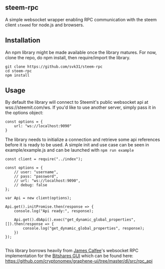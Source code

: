 ## steem-rpc

A simple websocket wrapper enabling RPC communication with the steem client `steemd` for node.js and browsers.

## Installation
An npm library might be made available once the library matures. For now, clone the repo, do npm install, then require/import the library.

```
git clone https://github.com/svk31/steem-rpc
cd steem-rpc
npm install
```

## Usage
By default the library will connect to Steemit's public websocket api at wss://steemit.com/ws. If you'd like to use another server, simply pass it in the options object:

```
const options = {
	url: "ws://localhost:9090"
}
```

The library needs to initialize a connection and retrieve some api references before it is ready to be used. A simple init and use case can be seen in example/example.js and can be launched with `npm run example`

```
const client = require("../index");

const options = {
	// user: "username",
	// pass: "password",
	// url: "ws://localhost:9090",
	// debug: false
};

var Api = new client(options);

Api.get().initPromise.then(response => {
	console.log("Api ready:", response);

	Api.get().dbApi().exec("get_dynamic_global_properties", []).then(response => {
		console.log("get_dynamic_global_properties", response);
	})
});


```

This library borrows heavily from [James Calfee](https://github.com/jcalfee)'s websocket RPC implementation for the [Bitshares GUI](https://github.com/cryptonomex/graphene-ui/) which can be found here: https://github.com/cryptonomex/graphene-ui/tree/master/dl/src/rpc_api

